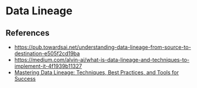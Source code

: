 # Data Lineage



## References

- https://pub.towardsai.net/understanding-data-lineage-from-source-to-destination-e505f2cd19ba
- https://medium.com/alvin-ai/what-is-data-lineage-and-techniques-to-implement-it-4f1939b11327
- [Mastering Data Lineage: Techniques, Best Practices, and Tools for Success](https://blog.mirkopeters.com/mastering-data-lineage-techniques-best-practices-and-tools-for-success-dde8c0700fb2)
